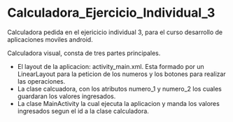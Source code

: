 # Calculadora_Ejercicio_Individual_3
Calculadora pedida en el ejericicio individual 3, para el curso desarrollo de aplicaciones moviles android.

Calculadora visual, consta de tres partes principales.

- El layout de la aplicacion: activity_main.xml. Esta formado por un LinearLayout para la peticion de los numeros y los botones para realizar las operaciones.
- La clase calcuadora, con los atributos numero_1 y numero_2 los cuales guardaran los valores ingresados.
- La clase MainActivity la cual ejecuta la aplicacion y manda los valores ingresados segun el id a la clase calculadora.
